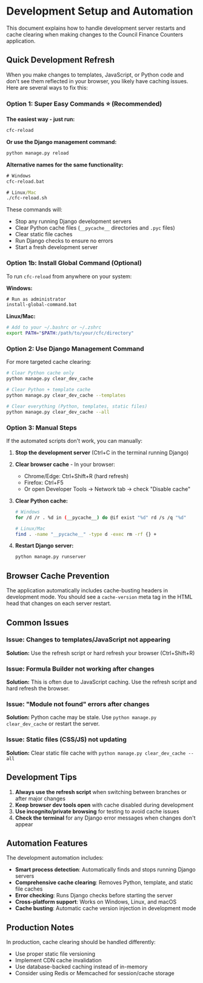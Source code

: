# Development Setup and Automation

This document explains how to handle development server restarts and cache clearing when making changes to the Council Finance Counters application.

## Quick Development Refresh

When you make changes to templates, JavaScript, or Python code and don't see them reflected in your browser, you likely have caching issues. Here are several ways to fix this:

### Option 1: Super Easy Commands ⭐ (Recommended)

**The easiest way - just run:**
```bash
cfc-reload
```

**Or use the Django management command:**
```bash
python manage.py reload
```

**Alternative names for the same functionality:**
```cmd
# Windows
cfc-reload.bat

# Linux/Mac  
./cfc-reload.sh
```

These commands will:
- Stop any running Django development servers
- Clear Python cache files (`__pycache__` directories and `.pyc` files)
- Clear static file caches
- Run Django checks to ensure no errors
- Start a fresh development server

### Option 1b: Install Global Command (Optional)

To run `cfc-reload` from anywhere on your system:

**Windows:**
```cmd
# Run as administrator
install-global-command.bat
```

**Linux/Mac:**
```bash
# Add to your ~/.bashrc or ~/.zshrc
export PATH="$PATH:/path/to/your/cfc/directory"
```

### Option 2: Use Django Management Command

For more targeted cache clearing:

```bash
# Clear Python cache only
python manage.py clear_dev_cache

# Clear Python + template cache
python manage.py clear_dev_cache --templates

# Clear everything (Python, templates, static files)
python manage.py clear_dev_cache --all
```

### Option 3: Manual Steps

If the automated scripts don't work, you can manually:

1. **Stop the development server** (Ctrl+C in the terminal running Django)

2. **Clear browser cache** - In your browser:
   - Chrome/Edge: Ctrl+Shift+R (hard refresh)
   - Firefox: Ctrl+F5
   - Or open Developer Tools → Network tab → check "Disable cache"

3. **Clear Python cache:**
   ```bash
   # Windows
   for /d /r . %d in (__pycache__) do @if exist "%d" rd /s /q "%d"
   
   # Linux/Mac
   find . -name "__pycache__" -type d -exec rm -rf {} +
   ```

4. **Restart Django server:**
   ```bash
   python manage.py runserver
   ```

## Browser Cache Prevention

The application automatically includes cache-busting headers in development mode. You should see a `cache-version` meta tag in the HTML head that changes on each server restart.

## Common Issues

### Issue: Changes to templates/JavaScript not appearing
**Solution:** Use the refresh script or hard refresh your browser (Ctrl+Shift+R)

### Issue: Formula Builder not working after changes
**Solution:** This is often due to JavaScript caching. Use the refresh script and hard refresh the browser.

### Issue: "Module not found" errors after changes
**Solution:** Python cache may be stale. Use `python manage.py clear_dev_cache` or restart the server.

### Issue: Static files (CSS/JS) not updating
**Solution:** Clear static file cache with `python manage.py clear_dev_cache --all`

## Development Tips

1. **Always use the refresh script** when switching between branches or after major changes
2. **Keep browser dev tools open** with cache disabled during development
3. **Use incognito/private browsing** for testing to avoid cache issues
4. **Check the terminal** for any Django error messages when changes don't appear

## Automation Features

The development automation includes:

- **Smart process detection**: Automatically finds and stops running Django servers
- **Comprehensive cache clearing**: Removes Python, template, and static file caches
- **Error checking**: Runs Django checks before starting the server
- **Cross-platform support**: Works on Windows, Linux, and macOS
- **Cache busting**: Automatic cache version injection in development mode

## Production Notes

In production, cache clearing should be handled differently:
- Use proper static file versioning
- Implement CDN cache invalidation
- Use database-backed caching instead of in-memory
- Consider using Redis or Memcached for session/cache storage